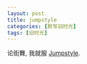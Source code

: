 ```yaml
---
layout: post
title: jumpstyle
categories: [默写旧时光]
tags: [旧时光]
---
```


论街舞, 我就服 [Jumpstyle](https://www.youtube.com/watch?v=qnux6k6_bx8).

